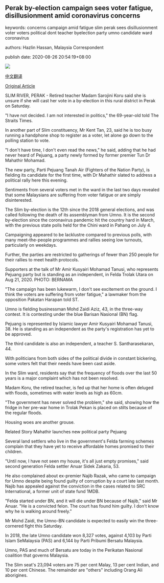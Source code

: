 ## Perak by-election campaign sees voter fatigue, disillusionment amid coronavirus concerns

keywords: concerns campaign amid fatigue slim perak sees disillusionment voter voters political dont teacher byelection party umno candidate ward coronavirus

authors: Hazlin Hassan, Malaysia Correspondent

publish date: 2020-08-26 20:54:19+08:00

![](https://www.straitstimes.com/sites/default/files/styles/x_large/public/articles/2020/08/26/fhperak2608.jpg?itok=XVZ9A3__)

[中文翻译](Perak%20by-election%20campaign%20sees%20voter%20fatigue%2C%20disillusionment%20amid%20coronavirus%20concerns_zh.md)

[Original Article](https://www.straitstimes.com/asia/se-asia/perak-by-election-campaign-sees-voter-fatigue-disillusionment-amid-coronavirus-concerns)

SLIM RIVER, PERAK - Retired teacher Madam Sarojini Koru said she is unsure if she will cast her vote in a by-election in this rural district in Perak on Saturday.

"I have not decided. I am not interested in politics," the 69-year-old told The Straits Times.

In another part of Slim constituency, Mr Kent Tan, 23, said he is too busy running a handphone shop to register as a voter, let alone go down to the polling station to vote.

"I don't have time, I don't even read the news," he said, adding that he had never heard of Pejuang, a party newly formed by former premier Tun Dr Mahathir Mohamad.

The new party, Parti Pejuang Tanah Air (Fighters of the Nation Party), is fielding its candidate for the first time, with Dr Mahathir slated to address a political rally here this evening.

Sentiments from several voters met in the ward in the last two days revealed that some Malaysians are suffering from voter fatigue or are simply disinterested.

The Slim by-election is the 12th since the 2018 general elections, and was called following the death of its assemblyman from Umno. It is the second by-election since the coronavirus pandemic hit the country hard in March, with the previous state polls held for the Chini ward in Pahang on July 4.

Campaigning appeared to be lacklustre compared to previous polls, with many meet-the-people programmes and rallies seeing low turnouts, particularly on weekdays.

Further, the parties are restricted to gatherings of fewer than 250 people for their rallies to meet health protocols.



Supporters at the talk of Mr Amir Kusyairi Mohamad Tanusi, who represents Pejuang party but is standing as an independent, in Felda Trolak Utara on Aug 21, 2020. PHOTO: BERNAMA



"The campaign has been lukewarm, I don't see excitement on the ground. I think the voters are suffering from voter fatigue," a lawmaker from the opposition Pakatan Harapan told ST.

Umno is fielding businessman Mohd Zaidi Aziz, 43, in the three-way contest. It is contesting under the blue Barisan Nasional (BN) flag.

Pejuang is represented by Islamic lawyer Amir Kusyairi Mohamad Tanusi, 38. He is standing as an independent as the party's registration has yet to be approved.

The third candidate is also an independent, a teacher S. Santharasekaran, 44.

With politicians from both sides of the political divide in constant bickering, some voters felt that their needs have been cast aside.

In the Slim ward, residents say that the frequency of floods over the last 50 years is a major complaint which has not been resolved.

Madam Koru, the retired teacher, is fed up that her home is often deluged with floods, sometimes with water levels as high as 60cm.

"The government has never solved the problem," she said, showing how the fridge in her pre-war home in Trolak Pekan is placed on stilts because of the regular floods.

Housing woes are another grouse.

Related Story Mahathir launches new political party Pejuang

Several land settlers who live in the government's Felda farming schemes complain that they have yet to receive affordable homes promised to their children.

"Until now, I have not seen my house, it's all just empty promises," said second generation Felda settler Anuar Sidek Zakaria, 53.

He also complained about ex-premier Najib Razak, who came to campaign for Umno despite being found guilty of corruption by a court late last month. Najib has appealed against the conviction in the cases related to SRC International, a former unit of state fund 1MDB.

"Felda started under BN, and it will die under BN because of Najib," said Mr Anuar. "He is a convicted felon. The court has found him guilty. I don't know why he is walking around freely."

Mr Mohd Zaidi, the Umno-BN candidate is expected to easily win the three-cornered fight this Saturday.

In 2018, the late Umno candidate won 8,327 votes, against 4,103 by Parti Islam SeMalaysia (PAS) and 6,144 by Parti Pribumi Bersatu Malaysia.

Umno, PAS and much of Bersatu are today in the Perikatan Nasional coalition that governs Malaysia.

The Slim seat's 23,094 voters are 75 per cent Malay, 13 per cent Indian, and 10 per cent Chinese. The remainder are "others" including Orang Ali aborigines.
